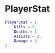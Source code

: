 # PlayerStat

```lua
PlayerStat = {
    Kills = 0,
    Deaths = 1,
    Assists = 2,
    Damage = 3,
}
```
